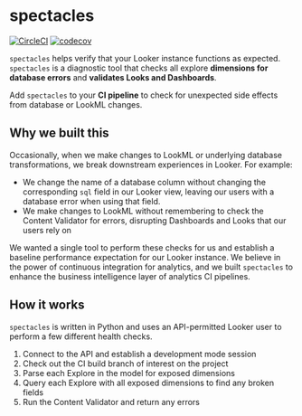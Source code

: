 # spectacles
[![CircleCI](https://circleci.com/gh/dbanalyticsco/spectacles/tree/master.svg?style=svg)](https://circleci.com/gh/dbanalyticsco/spectacles/tree/master)
[![codecov](https://codecov.io/gh/dbanalyticsco/spectacles/branch/master/graph/badge.svg)](https://codecov.io/gh/dbanalyticsco/spectacles)

`spectacles` helps verify that your Looker instance functions as expected. `spectacles` is a diagnostic tool that checks all explore **dimensions for database errors** and **validates Looks and Dashboards**.

Add `spectacles` to your **CI pipeline** to check for unexpected side effects from database or LookML changes.

## Why we built this
Occasionally, when we make changes to LookML or underlying database transformations, we break downstream experiences in Looker. For example:

 - We change the name of a database column without changing the corresponding `sql` field in our Looker view, leaving our users with a database error when using that field.
 - We make changes to LookML without remembering to check the Content Validator for errors, disrupting Dashboards and Looks that our users rely on

We wanted a single tool to perform these checks for us and establish a baseline performance expectation for our Looker instance. We believe in the power of continuous integration for analytics, and we built `spectacles` to enhance the business intelligence layer of analytics CI pipelines.

## How it works
`spectacles` is written in Python and uses an API-permitted Looker user to perform a few different health checks.

1. Connect to the API and establish a development mode session
2. Check out the CI build branch of interest on the project
3. Parse each Explore in the model for exposed dimensions
4. Query each Explore with all exposed dimensions to find any broken fields
5. Run the Content Validator and return any errors
